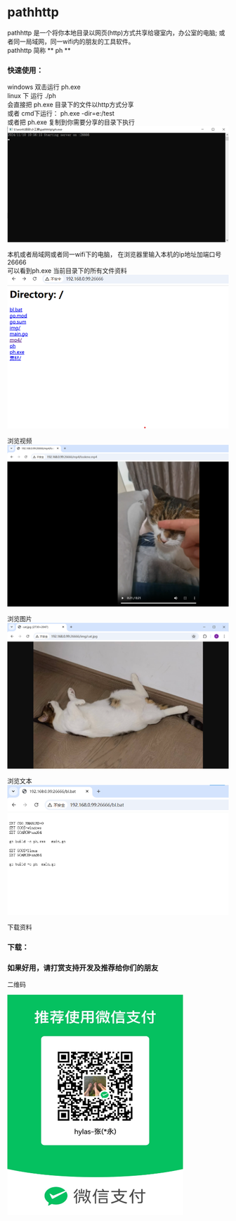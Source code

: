 # pathhttp
pathhttp 是一个将你本地目录以网页(http)方式共享给寝室内，办公室的电脑; 或者同一局域网，同一wifi内的朋友的工具软件。   
pathhttp 简称 ** ph **


### 快速使用：
windows 双击运行 ph.exe     
linux 下 运行 ./ph  
会直接把 ph.exe 目录下的文件以http方式分享  
或者 cmd下运行：  ph.exe -dir=e:/test   
或者把 ph.exe 复制到你需要分享的目录下执行  
![目录下所有文件](https://github.com/284851828/pathhttp/blob/main/other/step01.png)    

本机或者局域网或者同一wifi下的电脑， 在浏览器里输入本机的ip地址加端口号 26666  
可以看到ph.exe 当前目录下的所有文件资料  
![目录下所有文件](https://github.com/284851828/pathhttp/blob/main/other/step02.png)

浏览视频
![目录下所有文件](https://github.com/284851828/pathhttp/blob/main/other/step_mp4.png)

浏览图片
![目录下所有文件](https://github.com/284851828/pathhttp/blob/main/other/step_img.png)

浏览文本
![目录下所有文件](https://github.com/284851828/pathhttp/blob/main/other/step_txt.png)

下载资料


### 下载：


### 如果好用，请打赏支持开发及推荐给你们的朋友
二维码
<!-- ![随意打赏](https://github.com/284851828/pathhttp/blob/main/other/weichat_pay.jpg) -->
<img src="https://github.com/284851828/pathhttp/blob/main/other/weichat_pay.jpg" alt="随意打赏" width="400" height="500" />

